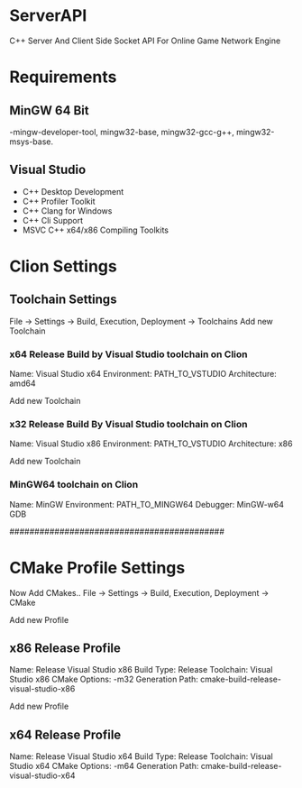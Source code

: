 # ServerAPI
C++ Server And Client Side Socket API For Online Game Network Engine

# Requirements

## MinGW 64 Bit
-mingw-developer-tool, mingw32-base, mingw32-gcc-g++, mingw32-msys-base. 

## Visual Studio
- C++ Desktop Development
- C++ Profiler Toolkit
- C++ Clang for Windows
- C++ Cli Support
- MSVC C++ x64/x86 Compiling Toolkits


# Clion Settings

## Toolchain Settings

File -> Settings -> Build, Execution, Deployment -> Toolchains
Add new Toolchain
### x64 Release Build by Visual Studio toolchain on Clion
Name: Visual Studio x64
Environment: PATH_TO_VSTUDIO
Architecture: amd64

Add new Toolchain
### x32 Release Build By Visual Studio toolchain on Clion
Name: Visual Studio x86
Environment: PATH_TO_VSTUDIO
Architecture: x86

Add new Toolchain
### MinGW64 toolchain on Clion
Name: MinGW
Environment: PATH_TO_MINGW64
Debugger: MinGW-w64 GDB

###########################################

# CMake Profile Settings
Now Add CMakes..
File -> Settings -> Build, Execution, Deployment -> CMake

Add new Profile
## x86 Release Profile
Name: Release Visual Studio x86
Build Type: Release
Toolchain: Visual Studio x86
CMake Options: -m32
Generation Path: cmake-build-release-visual-studio-x86


Add new Profile
## x64 Release Profile
Name: Release Visual Studio x64
Build Type: Release
Toolchain: Visual Studio x64
CMake Options: -m64
Generation Path: cmake-build-release-visual-studio-x64



